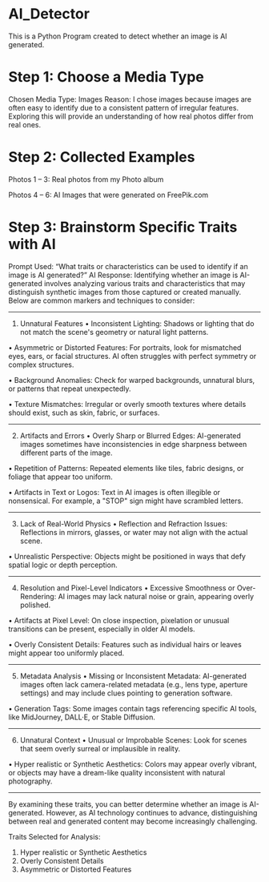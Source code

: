 # AI_Detector
This is a Python Program created to detect whether an image is AI generated. 

# Step 1: Choose a Media Type
Chosen Media Type: Images
Reason: I chose images because images are often easy to identify due to a consistent pattern of irregular features. Exploring this will provide an understanding of how real photos differ from real ones. 

# Step 2: Collected Examples
Photos 1 – 3: Real photos from my Photo album

Photos 4 – 6: AI Images that were generated on FreePik.com

# Step 3: Brainstorm Specific Traits with AI
Prompt Used:
“What traits or characteristics can be used to identify if an image is AI generated?”
AI Response:
Identifying whether an image is AI-generated involves analyzing various traits and characteristics that may distinguish synthetic images from those captured or created manually. Below are common markers and techniques to consider:
________________________________________
1. Unnatural Features
•	Inconsistent Lighting: Shadows or lighting that do not match the scene's geometry or natural light patterns.

•	Asymmetric or Distorted Features: For portraits, look for mismatched eyes, ears, or facial structures. AI often struggles with perfect symmetry or complex structures.

•	Background Anomalies: Check for warped backgrounds, unnatural blurs, or patterns that repeat unexpectedly.

•	Texture Mismatches: Irregular or overly smooth textures where details should exist, such as skin, fabric, or surfaces.
________________________________________
2. Artifacts and Errors
•	Overly Sharp or Blurred Edges: AI-generated images sometimes have inconsistencies in edge sharpness between different parts of the image.

•	Repetition of Patterns: Repeated elements like tiles, fabric designs, or foliage that appear too uniform.

•	Artifacts in Text or Logos: Text in AI images is often illegible or nonsensical. For example, a "STOP" sign might have scrambled letters.
________________________________________
3. Lack of Real-World Physics
•	Reflection and Refraction Issues: Reflections in mirrors, glasses, or water may not align with the actual scene.

•	Unrealistic Perspective: Objects might be positioned in ways that defy spatial logic or depth perception.
________________________________________
4. Resolution and Pixel-Level Indicators
•	Excessive Smoothness or Over-Rendering: AI images may lack natural noise or grain, appearing overly polished.

•	Artifacts at Pixel Level: On close inspection, pixelation or unusual transitions can be present, especially in older AI models.

•	Overly Consistent Details: Features such as individual hairs or leaves might appear too uniformly placed.
________________________________________
5. Metadata Analysis
•	Missing or Inconsistent Metadata: AI-generated images often lack camera-related metadata (e.g., lens type, aperture settings) and may include clues pointing to generation software.

•	Generation Tags: Some images contain tags referencing specific AI tools, like MidJourney, DALL·E, or Stable Diffusion.
________________________________________
6. Unnatural Context
•	Unusual or Improbable Scenes: Look for scenes that seem overly surreal or implausible in reality.

•	Hyper realistic or Synthetic Aesthetics: Colors may appear overly vibrant, or objects may have a dream-like quality inconsistent with natural photography.
________________________________________
By examining these traits, you can better determine whether an image is AI-generated. However, as AI technology continues to advance, distinguishing between real and generated content may become increasingly challenging.

Traits Selected for Analysis:
1.	 Hyper realistic or Synthetic Aesthetics 
2.	Overly Consistent Details 
3.	Asymmetric or Distorted Features
